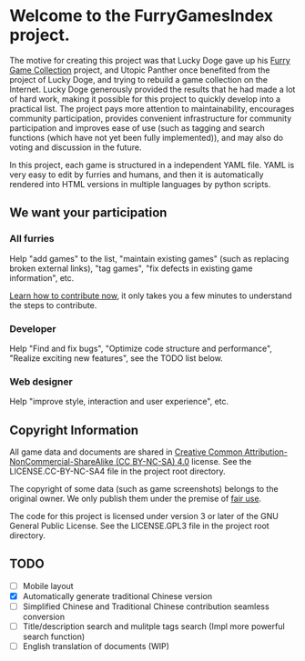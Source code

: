 # Welcome to the FurryGamesIndex project.

The motive for creating this project was that Lucky Doge gave up his [Furry Game Collection](https://doge.im/recommend/kemono-games.html) project, and Utopic Panther once benefited from the project of Lucky Doge, and trying to rebuild a game collection on the Internet. Lucky Doge generously provided the results that he had made a lot of hard work, making it possible for this project to quickly develop into a practical list. The project pays more attention to maintainability, encourages community participation, provides convenient infrastructure for community participation and improves ease of use (such as tagging and search functions (which have not yet been fully implemented)), and may also do voting and discussion in the future.

In this project, each game is structured in a independent YAML file. YAML is very easy to edit by furries and humans, and then it is automatically rendered into HTML versions in multiple languages by python scripts.

## We want your participation

### All furries

Help "add games" to the list, "maintain existing games" (such as replacing broken external links), "tag games", "fix defects in existing game information", etc.

[Learn how to contribute now](https://github.com/FurryGamesIndex/games/blob/master/doc/Contribute.en.md), it only takes you a few minutes to understand the steps to contribute.

### Developer

Help "Find and fix bugs", "Optimize code structure and performance", "Realize exciting new features", see the TODO list below.

### Web designer

Help "improve style, interaction and user experience", etc.

## Copyright Information

All game data and documents are shared in [Creative Common Attribution-NonCommercial-ShareAlike (CC BY-NC-SA) 4.0](https://creativecommons.org/licenses/by-nc-sa/4.0/) license. See the LICENSE.CC-BY-NC-SA4 file in the project root directory.

The copyright of some data (such as game screenshots) belongs to the original owner. We only publish them under the premise of [fair use](https://en.wikipedia.org/wiki/Fair_use).

The code for this project is licensed under version 3 or later of the GNU General Public License. See the LICENSE.GPL3 file in the project root directory.

## TODO

- [ ] Mobile layout
- [x] Automatically generate traditional Chinese version
- [ ] Simplified Chinese and Traditional Chinese contribution seamless conversion
- [ ] Title/description search and mulitple tags search (Impl more powerful search function)
- [ ] English translation of documents (WIP)
